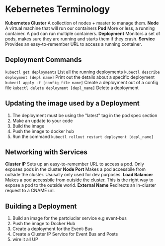 # Kebernetes Terminology
**Kubernetes Cluster** A collection of nodes + master to manage them.
**Node** A virtual machine that  will run our containers
**Pod** More or less, a running container. A pod can run multiple containers.
**Deployment** Monitors a set of pods, makes sure they are running and starts them if they crash.
**Service** Provides an easy-to-remember URL to access a running container. 

## Deployment Commands
`kubectl get deployments` List all the running deployments
`kubectl describe deployment [depl name]` Print out the details about a specific deployment
`kubectl apply -f [config file name]` Create a deployment out of a config file
`kubectl delete deployment [depl_name]` Delete a deployment

## Updating the image used by a Deployment
1. The deployment must be using the "latest" tag in the pod spec section
2. Make an update to your code
3. Build the image
4. Push the image to docker hub
5. Run the command `kubectl rollout restart deployment [depl_name]`

## Networking with Services
**Cluster IP** Sets up an easy-to-remember URL to access a pod. Only exposes pods in the cluster
**Node Port** Makes a pod accessbile from outside the cluster. Ususally only used for dev purposes.
**Load Balancer** Makes a pod accessbile from outside the cluster. This is the right way to expose a pod to the outside world.
**External Name** Redirects an in-cluster request to a CNAME url.

## Building a Deployment
1. Build an image for the partciuclar service e.g event-bus
2. Push the image to Docker Hub
3. Create a deployment for the Event-Bus
4. Create a Cluster IP Service for Event Bus and Posts
5. wire it all UP